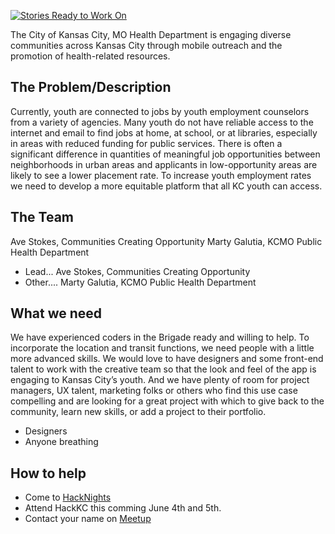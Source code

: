 [![Stories Ready to Work On](https://badge.waffle.io/zmon/team1.svg?label=ready&title=Cards%20Ready%20To%20Work%20On)](https://waffle.io/zmon/team1)

The City of Kansas City, MO Health Department is engaging diverse communities across Kansas City through mobile outreach and the promotion of health-related resources.

## The Problem/Description
Currently, youth are connected to jobs by youth employment counselors from a variety of agencies. Many youth do not have reliable access to the internet and email to find jobs at home, at school, or at libraries, especially in areas with reduced funding for public services. There is often a significant difference in quantities of meaningful job opportunities between neighborhoods in urban areas and applicants in low-opportunity areas are likely to see a lower placement rate. To increase youth employment rates we need to develop a more equitable platform that all KC youth can access.
 
## The Team
Ave Stokes, Communities Creating Opportunity
Marty Galutia, KCMO Public Health Department

* Lead...
Ave Stokes, Communities Creating Opportunity
* Other....
Marty Galutia, KCMO Public Health Department

## What we need
We have experienced coders in the Brigade ready and willing to help. To incorporate the location and transit functions, we need people with a little more advanced skills. We would love to have designers and some front-end talent to work with the creative team so that the look and feel of the app is engaging to Kansas City’s youth. And we have plenty of room for project managers, UX talent, marketing folks or others who find this use case compelling and are looking for a great project with which to give back to the community, learn new skills, or add a project to their portfolio.

* Designers
* Anyone breathing

## How to help

* Come to [HackNights](http://www.meetup.com/KCBrigade/)
* Attend HackKC this comming June 4th and 5th.
* Contact your name on [Meetup](http://www.meetup.com/KCBrigade/)
